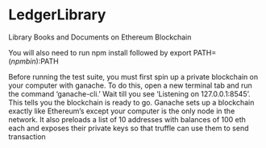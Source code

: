# LedgerLibrary
Library Books and Documents on Ethereum Blockchain

You will also need to run npm install followed by export PATH=$(npm bin):$PATH

Before running the test suite, you must first spin up a private blockchain on your computer with
ganache.  To do this, open a new terminal tab and run the command ‘ganache-cli.’  Wait till you
see ‘Listening on 127.0.0.1:8545’.  This tells you the blockchain is ready to go.  Ganache sets up a
blockchain exactly like Ethereum’s except your computer is the only node in the network.  It also
preloads a list of 10 addresses with balances of 100 eth each and exposes their private keys so that
truffle can use them to send transaction
